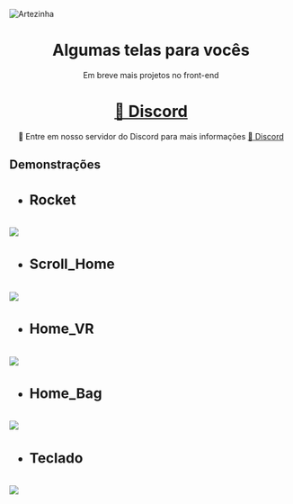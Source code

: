 ![Artezinha](https://i.pinimg.com/originals/a9/8a/1f/a98a1fe05019c395040c7872f7a26be4.gif)

<h1 align="center">Algumas telas para vocês</h1>

<p align="center">Em breve mais projetos no front-end</p>

<h1 align="center">
    <a href="https://discord.gg/kzdkuPUA7v">🔗 Discord</a>
</h1>
<p align="center">🚀 Entre em nosso servidor do Discord para mais informações <a href="https://discord.gg/kzdkuPUA7v">🔗 Discord</a> </p>

<h2>Demonstrações<h2/>


- <h3>Rocket<h3/>

![](https://cdn.discordapp.com/attachments/858906660691902474/880695412258902036/Q9a13o2aId.gif)

- <h3>Scroll_Home<h3/>

![](https://cdn.discordapp.com/attachments/858906660691902474/880703600790216714/g1ZnLJMxSc.gif)

- <h3>Home_VR<h3/>

![](https://cdn.discordapp.com/attachments/858906660691902474/880702782288576523/s721ZuhRzT.gif)

- <h3>Home_Bag<h3/>

![](https://cdn.discordapp.com/attachments/858906660691902474/880697032237522954/kSElHxwmxM.gif)

- <h3>Teclado<h3/>

![](https://cdn.discordapp.com/attachments/858906660691902474/880701463649747054/yU7Bmnl783.gif)

